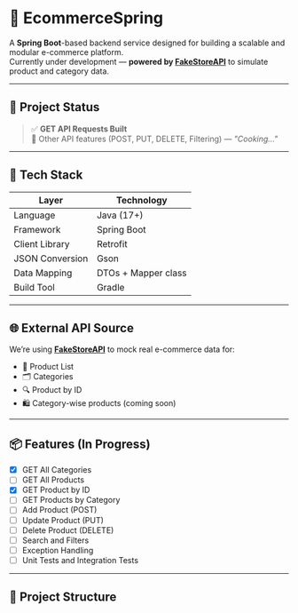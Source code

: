 # 🛒 EcommerceSpring

A **Spring Boot**-based backend service designed for building a scalable and modular e-commerce platform.  
Currently under development — **powered by [FakeStoreAPI](https://fakestoreapi.com/)** to simulate product and category data.

---

## 🚧 Project Status

> ✅ **GET API Requests Built**  
> 🔨 Other API features (POST, PUT, DELETE, Filtering) — _"Cooking..."_

---

## 🔗 Tech Stack

| Layer              | Technology           |
|--------------------|----------------------|
| Language           | Java (17+)           |
| Framework          | Spring Boot          |
| Client Library     | Retrofit             |
| JSON Conversion    | Gson                 |
| Data Mapping       | DTOs + Mapper class  |
| Build Tool         | Gradle               |

---

## 🌐 External API Source

We’re using **[FakeStoreAPI](https://fakestoreapi.com/)** to mock real e-commerce data for:

- 🧺 Product List
- 🗂️ Categories
- 🔍 Product by ID
- 🛍️ Category-wise products (coming soon)

---

## 📦 Features (In Progress)

- [x] GET All Categories
- [ ] GET All Products
- [x] GET Product by ID
- [ ] GET Products by Category
- [ ] Add Product (POST)
- [ ] Update Product (PUT)
- [ ] Delete Product (DELETE)
- [ ] Search and Filters
- [ ] Exception Handling
- [ ] Unit Tests and Integration Tests

---

## 📁 Project Structure

